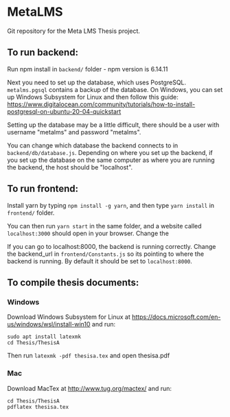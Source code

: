 # MetaLMS

Git repository for the Meta LMS Thesis project.

## To run backend:
Run npm install in `backend/` folder - npm version is 6.14.11

Next you need to set up the database, which uses PostgreSQL. `metalms.pgsql` contains a backup of the database. On Windows, you can set up Windows Subsystem for Linux and then follow this guide: https://www.digitalocean.com/community/tutorials/how-to-install-postgresql-on-ubuntu-20-04-quickstart

Setting up the database may be a little difficult, there should be a user with username "metalms" and password "metalms".

You can change which database the backend connects to in `backend/db/database.js`. Depending on where you set up the backend, if you set up the database on the same computer as where you are running the backend, the host should be "localhost".

## To run frontend:
Install yarn by typing `npm install -g yarn`, and then type `yarn install` in `frontend/` folder.

You can then run `yarn start` in the same folder, and a website called `localhost:3000` should open in your browser. Change the 

If you can go to localhost:8000, the backend is running correctly. Change the backend_url in `frontend/Constants.js` so its pointing to where the backend is running. By default it should be set to `localhost:8000`.

## To compile thesis documents:

### Windows
Download Windows Subsystem for Linux at https://docs.microsoft.com/en-us/windows/wsl/install-win10 and run:
```
sudo apt install latexmk
cd Thesis/ThesisA
```
Then run `latexmk -pdf thesisa.tex` and open thesisa.pdf

### Mac
Download MacTex at http://www.tug.org/mactex/ and run:
```
cd Thesis/ThesisA
pdflatex thesisa.tex
```
